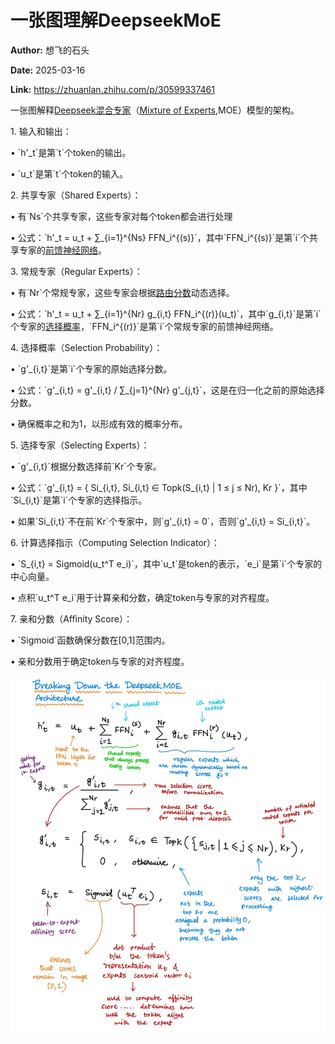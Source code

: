 # 一张图理解DeepseekMoE

**Author:** 想飞的石头

**Date:** 2025-03-16

**Link:** https://zhuanlan.zhihu.com/p/30599337461

一张图解释[Deepseek混合专家](https://zhida.zhihu.com/search?content_id=255142350&content_type=Article&match_order=1&q=Deepseek%E6%B7%B7%E5%90%88%E4%B8%93%E5%AE%B6&zhida_source=entity)（[Mixture of Experts](https://zhida.zhihu.com/search?content_id=255142350&content_type=Article&match_order=1&q=Mixture+of+Experts&zhida_source=entity),MOE）模型的架构。

1\. 输入和输出：

• \`h'\_t\`是第\`t\`个token的输出。

• \`u\_t\`是第\`t\`个token的输入。

2\. 共享专家（Shared Experts）：

• 有\`Ns\`个共享专家，这些专家对每个token都会进行处理

• 公式：\`h'\_t = u\_t + ∑\_{i=1}^{Ns} FFN\_i^{(s)}\`，其中\`FFN\_i^{(s)}\`是第\`i\`个共享专家的[前馈神经网络](https://zhida.zhihu.com/search?content_id=255142350&content_type=Article&match_order=1&q=%E5%89%8D%E9%A6%88%E7%A5%9E%E7%BB%8F%E7%BD%91%E7%BB%9C&zhida_source=entity)。

3\. 常规专家（Regular Experts）：

• 有\`Nr\`个常规专家，这些专家会根据[路由分数](https://zhida.zhihu.com/search?content_id=255142350&content_type=Article&match_order=1&q=%E8%B7%AF%E7%94%B1%E5%88%86%E6%95%B0&zhida_source=entity)动态选择。

• 公式：\`h'\_t = u\_t + ∑\_{i=1}^{Nr} g\_{i,t} FFN\_i^{(r)}(u\_t)\`，其中\`g\_{i,t}\`是第\`i\`个专家的[选择概率](https://zhida.zhihu.com/search?content_id=255142350&content_type=Article&match_order=1&q=%E9%80%89%E6%8B%A9%E6%A6%82%E7%8E%87&zhida_source=entity)，\`FFN\_i^{(r)}\`是第\`i\`个常规专家的前馈神经网络。

4\. 选择概率（Selection Probability）：

• \`g'\_{i,t}\`是第\`i\`个专家的原始选择分数。

• 公式：\`g'\_{i,t} = g'\_{i,t} / ∑\_{j=1}^{Nr} g'\_{j,t}\`，这是在归一化之前的原始选择分数。

• 确保概率之和为1，以形成有效的概率分布。

  

5\. 选择专家（Selecting Experts）：

• \`g'\_{i,t}\`根据分数选择前\`Kr\`个专家。

• 公式：\`g'\_{i,t} = { Si\_{i,t}, Si\_{i,t} ∈ Topk(S\_{i,t} | 1 ≤ j ≤ Nr), Kr }\`，其中\`Si\_{i,t}\`是第\`i\`个专家的选择指示。

• 如果\`Si\_{i,t}\`不在前\`Kr\`个专家中，则\`g'\_{i,t} = 0\`，否则\`g'\_{i,t} = Si\_{i,t}\`。

6\. 计算选择指示（Computing Selection Indicator）：

• \`S\_{i,t} = Sigmoid(u\_t^T e\_i)\`，其中\`u\_t\`是token的表示，\`e\_i\`是第\`i\`个专家的中心向量。

• 点积\`u\_t^T e\_i\`用于计算亲和分数，确定token与专家的对齐程度。

7\. 亲和分数（Affinity Score）：

• \`Sigmoid\`函数确保分数在\[0,1\]范围内。

• 亲和分数用于确定token与专家的对齐程度。

  

![](images/v2-aa0fa9c5e9c745c6b2fd0e91fe200219_1440w_e4f9e9aa7300.jpg)
